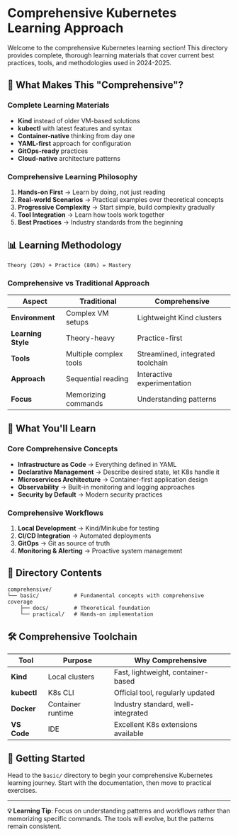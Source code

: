 # Comprehensive Kubernetes Learning Approach

Welcome to the comprehensive Kubernetes learning section! This directory provides complete, thorough learning materials that cover current best practices, tools, and methodologies used in 2024-2025.

## 🚀 What Makes This "Comprehensive"?

### Complete Learning Materials
- **Kind** instead of older VM-based solutions
- **kubectl** with latest features and syntax
- **Container-native** thinking from day one
- **YAML-first** approach for configuration
- **GitOps-ready** practices
- **Cloud-native** architecture patterns

### Comprehensive Learning Philosophy
1. **Hands-on First** → Learn by doing, not just reading
2. **Real-world Scenarios** → Practical examples over theoretical concepts
3. **Progressive Complexity** → Start simple, build complexity gradually
4. **Tool Integration** → Learn how tools work together
5. **Best Practices** → Industry standards from the beginning

## 📊 Learning Methodology

```
Theory (20%) + Practice (80%) = Mastery
```

### Comprehensive vs Traditional Approach

| Aspect | Traditional | Comprehensive |
|--------|-------------|---------------|
| **Environment** | Complex VM setups | Lightweight Kind clusters |
| **Learning Style** | Theory-heavy | Practice-first |
| **Tools** | Multiple complex tools | Streamlined, integrated toolchain |
| **Approach** | Sequential reading | Interactive experimentation |
| **Focus** | Memorizing commands | Understanding patterns |

## 🎯 What You'll Learn

### Core Comprehensive Concepts
- **Infrastructure as Code** → Everything defined in YAML
- **Declarative Management** → Describe desired state, let K8s handle it
- **Microservices Architecture** → Container-first application design
- **Observability** → Built-in monitoring and logging approaches
- **Security by Default** → Modern security practices

### Comprehensive Workflows
1. **Local Development** → Kind/Minikube for testing
2. **CI/CD Integration** → Automated deployments
3. **GitOps** → Git as source of truth
4. **Monitoring & Alerting** → Proactive system management

## 📁 Directory Contents

```
comprehensive/
└── basic/           # Fundamental concepts with comprehensive coverage
    ├── docs/        # Theoretical foundation
    └── practical/   # Hands-on implementation
```

## 🛠️ Comprehensive Toolchain

| Tool | Purpose | Why Comprehensive |
|------|---------|------------|
| **Kind** | Local clusters | Fast, lightweight, container-based |
| **kubectl** | K8s CLI | Official tool, regularly updated |
| **Docker** | Container runtime | Industry standard, well-integrated |
| **VS Code** | IDE | Excellent K8s extensions available |

## 🚀 Getting Started

Head to the `basic/` directory to begin your comprehensive Kubernetes learning journey. Start with the documentation, then move to practical exercises.

---

**💡 Learning Tip**: Focus on understanding patterns and workflows rather than memorizing specific commands. The tools will evolve, but the patterns remain consistent.
